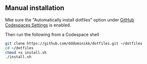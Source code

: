 

## Manual installation
Mke sure the "Automatically install dotfiles" option under [GitHub Codespaces Settings] is enabled.

Then run the following from a Codespace shell
```bash
git clone https://github.com/dddominikk/dotfiles.git ~/dotfiles
cd ~/dotfiles
chmod +x install.sh
./install.sh
```



[GitHub Codespaces Settings]: https://github.com/settings/codespaces
